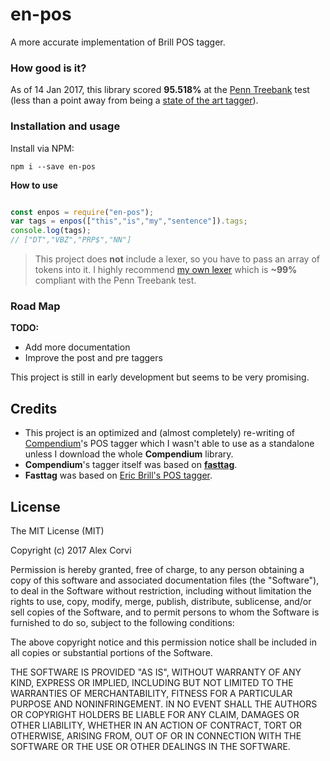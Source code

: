 # en-pos
A more accurate implementation of Brill POS tagger.

### How good is it?
As of 14 Jan 2017, this library scored **95.518%** at the [Penn Treebank](http://www.cis.upenn.edu/~treebank/) test (less than a point away from being a [state of the art tagger](https://www.aclweb.org/aclwiki/index.php?title=POS_Tagging_(State_of_the_art))).

### Installation and usage

Install via NPM:

```
npm i --save en-pos
```

**How to use**

```javascript

const enpos = require("en-pos");
var tags = enpos(["this","is","my","sentence"]).tags;
console.log(tags);
// ["DT","VBZ","PRP$","NN"]
```

> This project does **not** include a lexer, so you have to pass an array of tokens into it. I highly recommend [my own lexer](https://github.com/alexcorvi/lexed) which is **~99%** compliant with the Penn Treebank test.


### Road Map

**TODO:**

* Add more documentation
* Improve the post and pre taggers

This project is still in early development but seems to be very promising.



## Credits
* This project is an optimized and (almost completely) re-writing of [Compendium](https://github.com/Ulflander/compendium-js)'s POS tagger which I wasn't able to use as a standalone unless I download the whole **Compendium** library.
* **Compendium**'s tagger itself was based on **[fasttag](https://github.com/mark-watson/fasttag_v2)**.
* **Fasttag** was based on [Eric Brill's POS tagger](https://en.wikipedia.org/wiki/Brill_tagger).

## License

The MIT License (MIT)

Copyright (c) 2017 Alex Corvi

Permission is hereby granted, free of charge, to any person obtaining a copy
of this software and associated documentation files (the "Software"), to deal
in the Software without restriction, including without limitation the rights
to use, copy, modify, merge, publish, distribute, sublicense, and/or sell
copies of the Software, and to permit persons to whom the Software is
furnished to do so, subject to the following conditions:

The above copyright notice and this permission notice shall be included in all
copies or substantial portions of the Software.

THE SOFTWARE IS PROVIDED "AS IS", WITHOUT WARRANTY OF ANY KIND, EXPRESS OR
IMPLIED, INCLUDING BUT NOT LIMITED TO THE WARRANTIES OF MERCHANTABILITY,
FITNESS FOR A PARTICULAR PURPOSE AND NONINFRINGEMENT. IN NO EVENT SHALL THE
AUTHORS OR COPYRIGHT HOLDERS BE LIABLE FOR ANY CLAIM, DAMAGES OR OTHER
LIABILITY, WHETHER IN AN ACTION OF CONTRACT, TORT OR OTHERWISE, ARISING FROM,
OUT OF OR IN CONNECTION WITH THE SOFTWARE OR THE USE OR OTHER DEALINGS IN THE
SOFTWARE.